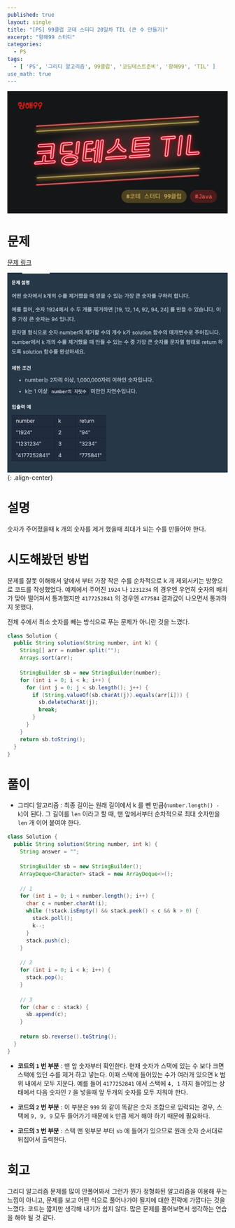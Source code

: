 ```yaml
---
published: true
layout: single
title: "[PS] 99클럽 코테 스터디 20일차 TIL (큰 수 만들기)"
excerpt: "항해99 스터디"
categories:
  - PS
tags:
  - [ 'PS', '그리디 알고리즘', 99클럽', '코딩테스트준비', '항해99', 'TIL' ]
use_math: true
---
```



![img_3.png](https://github.com/zhtmr/static-files-for-posting/blob/main/static-files-for-posting/20240722/99club_TIL_thumbnail/%EA%B8%B0%EB%B3%B8%ED%98%951_java.png?raw=true)


# 문제
[문제 링크](https://school.programmers.co.kr/learn/courses/30/lessons/42883)

![img_3.png](https://github.com/zhtmr/static-files-for-posting/blob/main/static-files-for-posting/20240810/ex.png?raw=true){: .align-center}


# 설명
숫자가 주어졌을때 k 개의 숫자를 제거 했을때 최대가 되는 수를 만들어야 한다. 

# 시도해봤던 방법
문제를 잘못 이해해서 앞에서 부터 가장 작은 수를 순차적으로 k 개 제외시키는 방향으로 코드를 작성했었다.
예제에서 주어진 `1924` 나 `1231234` 의 경우엔 우연히 숫자의 배치가 맞아 떨어져서 통과했지만 `4177252841` 의 경우엔 `477584` 결과값이 나오면서 통과하지 못했다.

전체 수에서 최소 숫자를 빼는 방식으로 푸는 문제가 아니란 것을 느꼈다.
```java
class Solution {
  public String solution(String number, int k) {
    String[] arr = number.split("");
    Arrays.sort(arr);

    StringBuilder sb = new StringBuilder(number);
    for (int i = 0; i < k; i++) {
      for (int j = 0; j < sb.length(); j++) {
        if (String.valueOf(sb.charAt(j)).equals(arr[i])) {
          sb.deleteCharAt(j);
          break;
        }
      }
    }
    return sb.toString();
  }
}
```
# 풀이
- 그리디 알고리즘 : 최종 길이는 원래 길이에서 k 를 뺀 만큼(`number.length() - k`)이 된다. 
그 길이를 `len` 이라고 할 때, 맨 앞에서부터 순차적으로 최대 숫자만을 `len` 개 이어 붙여야 한다. 


```java
class Solution {
  public String solution(String number, int k) {
    String answer = "";

    StringBuilder sb = new StringBuilder();
    ArrayDeque<Character> stack = new ArrayDeque<>();

    // 1
    for (int i = 0; i < number.length(); i++) {
      char c = number.charAt(i);
      while (!stack.isEmpty() && stack.peek() < c && k > 0) {
        stack.poll();
        k--;
      }
      stack.push(c);
    }

    // 2
    for (int i = 0; i < k; i++) {
      stack.pop();
    }

    // 3
    for (char c : stack) {
      sb.append(c);
    }

    return sb.reverse().toString();
  }
}
```
- **코드의 `1` 번 부분** : 맨 앞 숫자부터 확인한다. 현재 숫자가 스택에 있는 수 보다 크면 스택에 있던 수를 제거 하고 넣는다. 
이때 스택에 들어있는 수가 여러개 있으면 k 범위 내에서 모두 지운다. 
예를 들어 `4177252841` 에서 스택에 `4, 1` 까지 들어있는 상태에서 다음 숫자인 `7` 을 넣을때 앞 두개의 숫자를 모두 지워야 한다.

- **코드의 `2` 번 부분** : 이 부분은 `999` 와 같이 똑같은 숫자 조합으로 입력되는 경우, 스택에 `9, 9, 9` 모두 들어가기 때문에 k 만큼 제거 해야 하기 때문에 필요하다.
- **코드의 `3` 번 부분** : 스택 맨 윗부분 부터 `sb` 에 들어가 있으므로 원래 숫자 순서대로 뒤집어서 출력한다. 

# 회고
그리디 알고리즘 문제를 많이 안풀어봐서 그런가 뭔가 정형화된 알고리즘을 이용해 푸는 느낌이 아니고, 
문제를 보고 어떤 식으로 풀어나가야 될지에 대한 전략에 가깝다는 것을 느꼈다. 코드는 짧지만 생각해 내기가 쉽지 않다. 많은 문제를 풀어보면서 생각하는 연습을 해야 될 것 같다.

